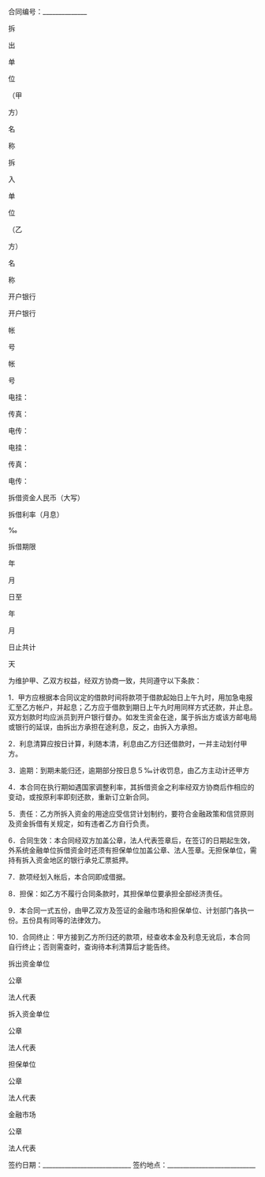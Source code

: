 
 


合同编号：______________






 

  

   

拆

出

单

位

（甲

方）


   

名

  
称



   

 




   

拆

入

单

位

（乙

方）


   

名

  
称



   

 




  

  

   

开户银行


   

 




   

开户银行


   

 




  

  

   

帐

   
号



   

 




   

帐

  
号



   

 




  

  

   

电挂：

   

 

 

 
传真：
  

 

 

 

 
电传：



   

电挂：

      
传真：
      
电传：



  

  

   

拆借资金人民币（大写）

                                   
拆借利率（月息）
      


‰



  

  

   

拆借期限

    
年
    
月
    
日至
   

 

  
年 
 

  

 
月 
  

  
日止共计
         
天



  

  

   

为维护甲、乙双方权益，经双方协商一致，共同遵守以下条款：

1．甲方应根据本合同议定的借款时间将款项于借款起始日上午九时，用加急电报汇至乙方帐户，并起息；乙方应于借款到期日上午九时用同样方式还款，并止息。双方划款时均应派员到开户银行督办。如发生资金在途，属于拆出方或该方邮电局或银行的延误，由拆出方承担在途利息，反之，由拆入方承担。

2．利息清算应按日计算，利随本清，利息由乙方归还借款时，一并主动划付甲方。

3．逾期：到期未能归还，逾期部分按日息５‰计收罚息，由乙方主动计还甲方

4．本合同在执行期如遇国家调整利率，其拆借资金之利率经双方协商后作相应的变动，或按原利率即刻还款，重新订立新合同。

5．责任：乙方所拆入资金的用途应受信贷计划制约，要符合金融政策和信贷原则及资金拆借有关规定，如有违者乙方自行负责。

6．合同生效：本合同经双方加盖公章，法人代表签章后，在签订的日期起生效，外系统金融单位拆借资金时还须有担保单位加盖公章、法人签章。无担保单位，需持有拆入资金地区的银行承兑汇票抵押。

7．款项经划入帐后，本合同即成借据。

8．担保：如乙方不履行合同条款时，其担保单位要承担全部经济责任。

9．本合同一式五份，由甲乙双方及签证的金融市场和担保单位、计划部门各执一份。五份具有同等的法律效力。

10．合同终止：甲方接到乙方所归还的款项，经查收本金及利息无讹后，本合同自行终止；否则需查时，查询待本利清算后才能告终。


  

  

   

拆出资金单位

公章

    
法人代表



   

拆入资金单位

公章

    
法人代表



   

担保单位

公章

    
法人代表



   

金融市场

公章

  
法人代表



  

 







签约日期：____________________________
签约地点：____________________________
 


 

 
 
 
 
 
  


  
 

  


  


  
 
 
 
 

